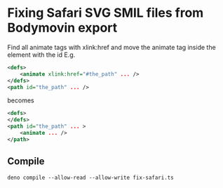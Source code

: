 # Fixing Safari SVG SMIL files from Bodymovin export

Find all animate tags with xlink:href and move the animate tag inside the element with the id
E.g. 

```xml
<defs>
    <animate xlink:href="#the_path" ... />
</defs>
<path id="the_path" ... />
```

becomes

```xml
<defs>
</defs>
<path id="the_path" ... >
    <animate ... />
</path>
```

## Compile

```
deno compile --allow-read --allow-write fix-safari.ts
```